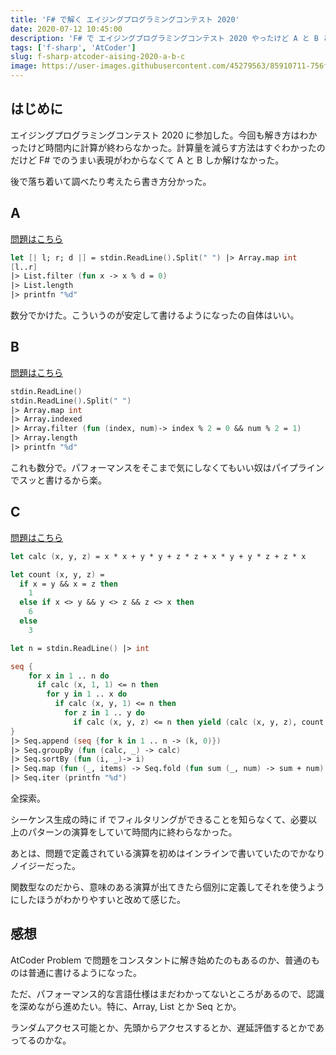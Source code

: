 ```yaml
---
title: 'F# で解く エイジングプログラミングコンテスト 2020'
date: 2020-07-12 10:45:00
description: 'F# で エイジングプログラミングコンテスト 2020 やったけど A と B と C しか解けなかった'
tags: ['f-sharp', 'AtCoder']
slug: f-sharp-atcoder-aising-2020-a-b-c
image: https://user-images.githubusercontent.com/45279563/85910711-756f8900-b85b-11ea-8bd3-df0e8745aa27.png
---
```


## はじめに

エイジングプログラミングコンテスト 2020 に参加した。今回も解き方はわかったけど時間内に計算が終わらなかった。計算量を減らす方法はすぐわかったのだけど F# でのうまい表現がわからなくて A と B しか解けなかった。

後で落ち着いて調べたり考えたら書き方分かった。

## A

[問題はこちら](https://atcoder.jp/contests/aising2020/tasks/aising2020_a)

```fsharp
let [| l; r; d |] = stdin.ReadLine().Split(" ") |> Array.map int
[l..r]
|> List.filter (fun x -> x % d = 0)
|> List.length
|> printfn "%d"
```

数分でかけた。こういうのが安定して書けるようになったの自体はいい。

## B

[問題はこちら](https://atcoder.jp/contests/aising2020/tasks/aising2020_b)

```fsharp
stdin.ReadLine()
stdin.ReadLine().Split(" ")
|> Array.map int
|> Array.indexed
|> Array.filter (fun (index, num)-> index % 2 = 0 && num % 2 = 1)
|> Array.length
|> printfn "%d"
```

これも数分で。パフォーマンスをそこまで気にしなくてもいい奴はパイプラインでスッと書けるから楽。

## C

[問題はこちら](https://atcoder.jp/contests/aising2020/tasks/aising2020_c)

```fsharp
let calc (x, y, z) = x * x + y * y + z * z + x * y + y * z + z * x

let count (x, y, z) =
  if x = y && x = z then
    1
  else if x <> y && y <> z && z <> x then
    6
  else
    3

let n = stdin.ReadLine() |> int

seq {
    for x in 1 .. n do
      if calc (x, 1, 1) <= n then
        for y in 1 .. x do
          if calc (x, y, 1) <= n then
            for z in 1 .. y do
              if calc (x, y, z) <= n then yield (calc (x, y, z), count (x, y, z))
}
|> Seq.append (seq {for k in 1 .. n -> (k, 0)})
|> Seq.groupBy (fun (calc, _) -> calc)
|> Seq.sortBy (fun (i, _)-> i)
|> Seq.map (fun (_, items) -> Seq.fold (fun sum (_, num) -> sum + num) 0 items)
|> Seq.iter (printfn "%d")

```

全探索。

シーケンス生成の時に if でフィルタリングができることを知らなくて、必要以上のパターンの演算をしていて時間内に終わらなかった。

あとは、問題で定義されている演算を初めはインラインで書いていたのでかなりノイジーだった。

関数型なのだから、意味のある演算が出てきたら個別に定義してそれを使うようにしたほうがわかりやすいと改めて感じた。

## 感想

AtCoder Problem で問題をコンスタントに解き始めたのもあるのか、普通のものは普通に書けるようになった。

ただ、パフォーマンス的な言語仕様はまだわかってないところがあるので、認識を深めながら進めたい。特に、Array, List とか Seq とか。

ランダムアクセス可能とか、先頭からアクセスするとか、遅延評価するとかであってるのかな。
